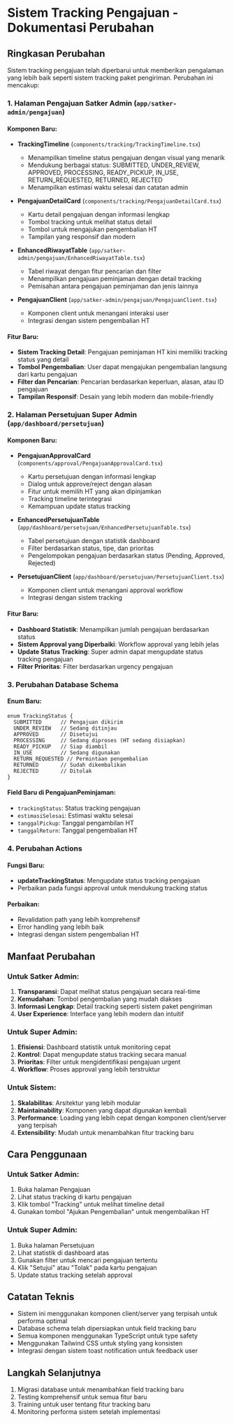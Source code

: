 # Sistem Tracking Pengajuan - Dokumentasi Perubahan

## Ringkasan Perubahan

Sistem tracking pengajuan telah diperbarui untuk memberikan pengalaman yang lebih baik seperti sistem tracking paket pengiriman. Perubahan ini mencakup:

### 1. Halaman Pengajuan Satker Admin (`app/satker-admin/pengajuan`)

#### Komponen Baru:
- **TrackingTimeline** (`components/tracking/TrackingTimeline.tsx`)
  - Menampilkan timeline status pengajuan dengan visual yang menarik
  - Mendukung berbagai status: SUBMITTED, UNDER_REVIEW, APPROVED, PROCESSING, READY_PICKUP, IN_USE, RETURN_REQUESTED, RETURNED, REJECTED
  - Menampilkan estimasi waktu selesai dan catatan admin

- **PengajuanDetailCard** (`components/tracking/PengajuanDetailCard.tsx`)
  - Kartu detail pengajuan dengan informasi lengkap
  - Tombol tracking untuk melihat status detail
  - Tombol untuk mengajukan pengembalian HT
  - Tampilan yang responsif dan modern

- **EnhancedRiwayatTable** (`app/satker-admin/pengajuan/EnhancedRiwayatTable.tsx`)
  - Tabel riwayat dengan fitur pencarian dan filter
  - Menampilkan pengajuan peminjaman dengan detail tracking
  - Pemisahan antara pengajuan peminjaman dan jenis lainnya

- **PengajuanClient** (`app/satker-admin/pengajuan/PengajuanClient.tsx`)
  - Komponen client untuk menangani interaksi user
  - Integrasi dengan sistem pengembalian HT

#### Fitur Baru:
- **Sistem Tracking Detail**: Pengajuan peminjaman HT kini memiliki tracking status yang detail
- **Tombol Pengembalian**: User dapat mengajukan pengembalian langsung dari kartu pengajuan
- **Filter dan Pencarian**: Pencarian berdasarkan keperluan, alasan, atau ID pengajuan
- **Tampilan Responsif**: Desain yang lebih modern dan mobile-friendly

### 2. Halaman Persetujuan Super Admin (`app/dashboard/persetujuan`)

#### Komponen Baru:
- **PengajuanApprovalCard** (`components/approval/PengajuanApprovalCard.tsx`)
  - Kartu persetujuan dengan informasi lengkap
  - Dialog untuk approve/reject dengan alasan
  - Fitur untuk memilih HT yang akan dipinjamkan
  - Tracking timeline terintegrasi
  - Kemampuan update status tracking

- **EnhancedPersetujuanTable** (`app/dashboard/persetujuan/EnhancedPersetujuanTable.tsx`)
  - Tabel persetujuan dengan statistik dashboard
  - Filter berdasarkan status, tipe, dan prioritas
  - Pengelompokan pengajuan berdasarkan status (Pending, Approved, Rejected)

- **PersetujuanClient** (`app/dashboard/persetujuan/PersetujuanClient.tsx`)
  - Komponen client untuk menangani approval workflow
  - Integrasi dengan sistem tracking

#### Fitur Baru:
- **Dashboard Statistik**: Menampilkan jumlah pengajuan berdasarkan status
- **Sistem Approval yang Diperbaiki**: Workflow approval yang lebih jelas
- **Update Status Tracking**: Super admin dapat mengupdate status tracking pengajuan
- **Filter Prioritas**: Filter berdasarkan urgency pengajuan

### 3. Perubahan Database Schema

#### Enum Baru:
```prisma
enum TrackingStatus {
  SUBMITTED      // Pengajuan dikirim
  UNDER_REVIEW   // Sedang ditinjau
  APPROVED       // Disetujui
  PROCESSING     // Sedang diproses (HT sedang disiapkan)
  READY_PICKUP   // Siap diambil
  IN_USE         // Sedang digunakan
  RETURN_REQUESTED // Permintaan pengembalian
  RETURNED       // Sudah dikembalikan
  REJECTED       // Ditolak
}
```

#### Field Baru di PengajuanPeminjaman:
- `trackingStatus`: Status tracking pengajuan
- `estimasiSelesai`: Estimasi waktu selesai
- `tanggalPickup`: Tanggal pengambilan HT
- `tanggalReturn`: Tanggal pengembalian HT

### 4. Perubahan Actions

#### Fungsi Baru:
- **updateTrackingStatus**: Mengupdate status tracking pengajuan
- Perbaikan pada fungsi approval untuk mendukung tracking status

#### Perbaikan:
- Revalidation path yang lebih komprehensif
- Error handling yang lebih baik
- Integrasi dengan sistem pengembalian HT

## Manfaat Perubahan

### Untuk Satker Admin:
1. **Transparansi**: Dapat melihat status pengajuan secara real-time
2. **Kemudahan**: Tombol pengembalian yang mudah diakses
3. **Informasi Lengkap**: Detail tracking seperti sistem paket pengiriman
4. **User Experience**: Interface yang lebih modern dan intuitif

### Untuk Super Admin:
1. **Efisiensi**: Dashboard statistik untuk monitoring cepat
2. **Kontrol**: Dapat mengupdate status tracking secara manual
3. **Prioritas**: Filter untuk mengidentifikasi pengajuan urgent
4. **Workflow**: Proses approval yang lebih terstruktur

### Untuk Sistem:
1. **Skalabilitas**: Arsitektur yang lebih modular
2. **Maintainability**: Komponen yang dapat digunakan kembali
3. **Performance**: Loading yang lebih cepat dengan komponen client/server yang terpisah
4. **Extensibility**: Mudah untuk menambahkan fitur tracking baru

## Cara Penggunaan

### Untuk Satker Admin:
1. Buka halaman Pengajuan
2. Lihat status tracking di kartu pengajuan
3. Klik tombol "Tracking" untuk melihat timeline detail
4. Gunakan tombol "Ajukan Pengembalian" untuk mengembalikan HT

### Untuk Super Admin:
1. Buka halaman Persetujuan
2. Lihat statistik di dashboard atas
3. Gunakan filter untuk mencari pengajuan tertentu
4. Klik "Setujui" atau "Tolak" pada kartu pengajuan
5. Update status tracking setelah approval

## Catatan Teknis

- Sistem ini menggunakan komponen client/server yang terpisah untuk performa optimal
- Database schema telah dipersiapkan untuk field tracking baru
- Semua komponen menggunakan TypeScript untuk type safety
- Menggunakan Tailwind CSS untuk styling yang konsisten
- Integrasi dengan sistem toast notification untuk feedback user

## Langkah Selanjutnya

1. Migrasi database untuk menambahkan field tracking baru
2. Testing komprehensif untuk semua fitur baru
3. Training untuk user tentang fitur tracking baru
4. Monitoring performa sistem setelah implementasi
